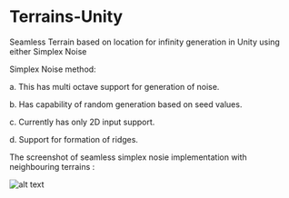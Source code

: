 # Terrains-Unity
Seamless Terrain based on location for infinity generation in Unity using either Simplex Noise

Simplex Noise method:

a.	This has multi octave support for generation of noise.
  
b.	Has capability of random generation based on seed values.
  
c.	Currently has only 2D input support.
  
d.	Support for formation of ridges.

The screenshot of seamless simplex nosie implementation with neighbouring terrains :

![alt text](https://github.com/SaratChandraV/Terrains-Unity/blob/main/Simplex%20noise/Screenshots/Simplex%20Noise.png?raw=true)
